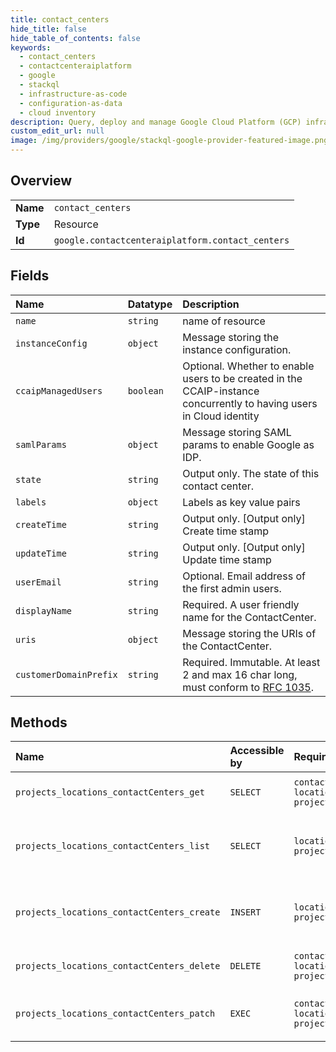 ```yaml
---
title: contact_centers
hide_title: false
hide_table_of_contents: false
keywords:
  - contact_centers
  - contactcenteraiplatform
  - google    
  - stackql
  - infrastructure-as-code
  - configuration-as-data
  - cloud inventory
description: Query, deploy and manage Google Cloud Platform (GCP) infrastructure and resources using SQL
custom_edit_url: null
image: /img/providers/google/stackql-google-provider-featured-image.png
---
```

  
    

## Overview
<table><tbody>
<tr><td><b>Name</b></td><td><code>contact_centers</code></td></tr>
<tr><td><b>Type</b></td><td>Resource</td></tr>
<tr><td><b>Id</b></td><td><code>google.contactcenteraiplatform.contact_centers</code></td></tr>
</tbody></table>

## Fields
| Name | Datatype | Description |
|:-----|:---------|:------------|
| `name` | `string` | name of resource |
| `instanceConfig` | `object` | Message storing the instance configuration. |
| `ccaipManagedUsers` | `boolean` | Optional. Whether to enable users to be created in the CCAIP-instance concurrently to having users in Cloud identity |
| `samlParams` | `object` | Message storing SAML params to enable Google as IDP. |
| `state` | `string` | Output only. The state of this contact center. |
| `labels` | `object` | Labels as key value pairs |
| `createTime` | `string` | Output only. [Output only] Create time stamp |
| `updateTime` | `string` | Output only. [Output only] Update time stamp |
| `userEmail` | `string` | Optional. Email address of the first admin users. |
| `displayName` | `string` | Required. A user friendly name for the ContactCenter. |
| `uris` | `object` | Message storing the URIs of the ContactCenter. |
| `customerDomainPrefix` | `string` | Required. Immutable. At least 2 and max 16 char long, must conform to [RFC 1035](https://www.ietf.org/rfc/rfc1035.txt). |
## Methods
| Name | Accessible by | Required Params | Description |
|:-----|:--------------|:----------------|:------------|
| `projects_locations_contactCenters_get` | `SELECT` | `contactCentersId, locationsId, projectsId` | Gets details of a single ContactCenter. |
| `projects_locations_contactCenters_list` | `SELECT` | `locationsId, projectsId` | Lists ContactCenters in a given project and location. |
| `projects_locations_contactCenters_create` | `INSERT` | `locationsId, projectsId` | Creates a new ContactCenter in a given project and location. |
| `projects_locations_contactCenters_delete` | `DELETE` | `contactCentersId, locationsId, projectsId` | Deletes a single ContactCenter. |
| `projects_locations_contactCenters_patch` | `EXEC` | `contactCentersId, locationsId, projectsId` | Updates the parameters of a single ContactCenter. |
